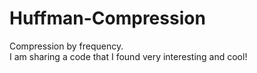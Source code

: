 # Huffman-Compression
Compression by frequency.<br>
I am sharing a code that I found very interesting and cool!
